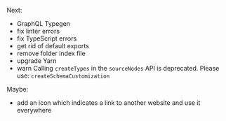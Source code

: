 Next:

- GraphQL Typegen
- fix linter errors
- fix TypeScript errors
- get rid of default exports
- remove folder index file
- upgrade Yarn
- warn Calling `createTypes` in the `sourceNodes` API is deprecated. Please use: `createSchemaCustomization`

Maybe:

- add an icon which indicates a link to another website and use it everywhere
